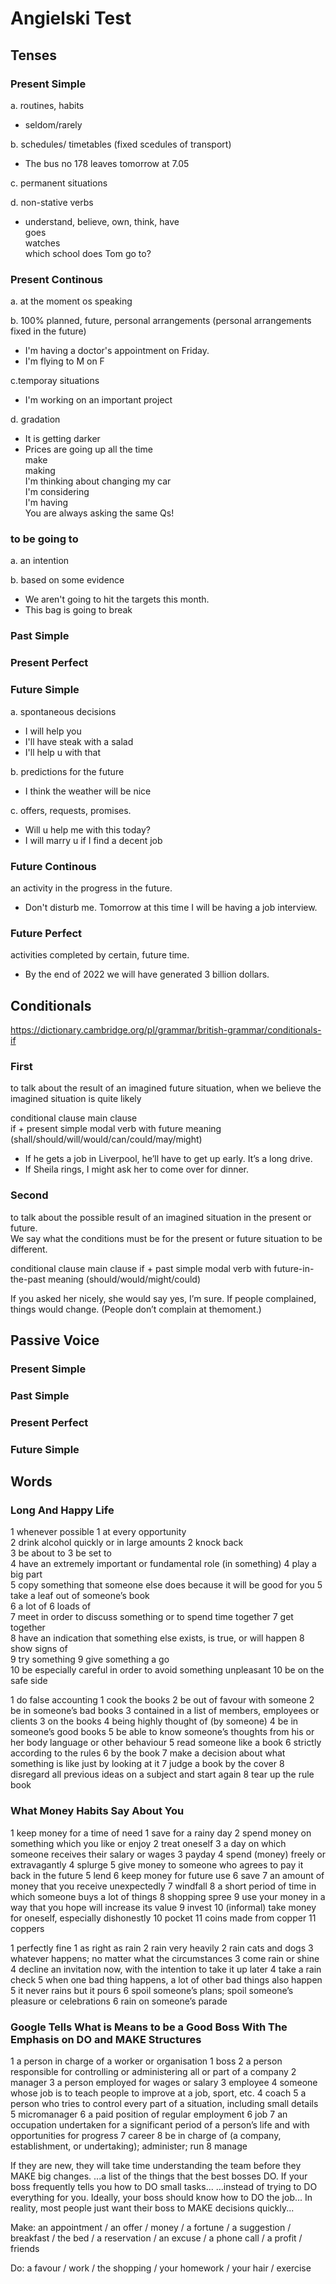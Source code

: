Angielski Test
==============

## Tenses

### Present Simple
a. routines, habits  
 - seldom/rarely  
  
b. schedules/ timetables  (fixed scedules of transport)  
 - The bus no 178 leaves tomorrow at 7.05  
  
c. permanent situations  
  
d. non-stative verbs  
 - understand, believe, own, think, have  
 goes  
 watches  
which school does Tom go to?  


### Present Continous
a. at the moment os speaking  
  
b. 100% planned, future, personal arrangements  (personal arrangements fixed in the future)  
 - I'm having a doctor's appointment on Friday.  
 - I'm flying to M on F  
   
c.temporay situations
 - I'm working on an important project  
  
d. gradation  
 - It is getting darker  
 - Prices are going up all the time  
make  
making  
I'm thinking about changing my car  
I'm considering  
I'm having  
You are always asking the same Qs!  


### to be going to
a. an intention  

b. based on some evidence  
 - We aren't going to hit the targets this month.  
 - This bag is going to break  

### Past Simple

### Present Perfect

### Future Simple
a. spontaneous decisions  
 - I will help you  
 - I'll have steak with a salad  
 - I'll help u with that  

b. predictions for the future  
 - I think the weather will be nice  

c. offers, requests, promises.   
 - Will u help me with this today?  
 - I will marry u if I find a decent job  


### Future Continous
an activity in the progress in the future.  
 - Don't disturb me. Tomorrow at this time I will be having a job interview.  


### Future Perfect
activities completed by certain, future time.  
 - By the end of 2022 we will have generated 3 billion dollars.  






## Conditionals
https://dictionary.cambridge.org/pl/grammar/british-grammar/conditionals-if

### First
to talk about the result of an imagined future situation, when we believe the imagined situation is quite likely  
  
conditional clause                  main clause  
if + present simple                 modal verb with future meaning  
                                   (shall/should/will/would/can/could/may/might)  
  
 - If he gets a job in Liverpool,   he’ll have to get up early. It’s a long drive.  
 - If Sheila rings,                 I might ask her to come over for dinner.  


### Second
to talk about the possible result of an imagined situation in the present or future.  
We say what the conditions must be for the present or future situation to be different.  

conditional clause                  main clause
if + past simple                    modal verb with future-in-the-past meaning
                                   (should/would/might/could)

If you asked her nicely,            she would say yes, I’m sure.
If people complained,               things would change. (People don’t complain at themoment.)




## Passive Voice

### Present Simple

### Past Simple

### Present Perfect

### Future Simple



## Words

### Long And Happy Life

1 whenever possible                                                         1 at every opportunity  
2 drink alcohol quickly or in large amounts                                 2 knock back  
3 be about to                                                               3 be set to  
4 have an extremely important or fundamental role (in something)            4 play a big part  
5 copy something that someone else does because it will be good for you     5 take a leaf out of someone’s book  
6 a lot of                                                                  6 loads of  
7 meet in order to discuss something or to spend time together              7 get together  
8 have an indication that something else exists, is true, or will happen    8 show signs of  
9 try something                                                             9 give something a go  
10 be especially careful in order to avoid something unpleasant             10 be on the safe side  


1 do false accounting                                                                     1 cook the books
2 be out of favour with someone                                                           2 be in someone’s bad books
3 contained in a list of members, employees or clients                                    3 on the books
4 being highly thought of (by someone)                                                    4 be in someone’s good books
5 be able to know someone’s thoughts from his or her body language or other behaviour     5 read someone like a book
6 strictly according to the rules                                                         6 by the book
7 make a decision about what something is like just by looking at it                      7 judge a book by the cover
8 disregard all previous ideas on a subject and start again                               8 tear up the rule book



### What Money Habits Say About You

1 keep money for a time of need                                      1 save for a rainy day 
2 spend money on something which you like or enjoy                   2 treat oneself
3 a day on which someone receives their salary or wages              3 payday
4 spend (money) freely or extravagantly                              4 splurge
5 give money to someone who agrees to pay it back in the future      5 lend
6 keep money for future use                                          6 save
7 an amount of money that you receive unexpectedly                   7 windfall
8 a short period of time in which someone buys a lot of things       8 shopping spree
9 use your money in a way that you hope will increase its value      9 invest
10 (informal) take money for oneself, especially dishonestly         10 pocket
11 coins made from copper                                            11 coppers


1 perfectly fine                                                        1 as right as rain
2 rain very heavily                                                     2 rain cats and dogs
3 whatever happens; no matter what the circumstances                    3 come rain or shine
4 decline an invitation now, with the intention to take it up later     4 take a rain check
5 when one bad thing happens, a lot of other bad things also happen     5 it never rains but it pours
6 spoil someone’s plans; spoil someone’s pleasure or celebrations       6 rain on someone’s parade



### Google Tells What is Means to be a Good Boss With The Emphasis on DO and MAKE Structures

1 a person in charge of a worker or organisation                                                             1 boss
2 a person responsible for controlling or administering all or part of a company                             2 manager
3 a person employed for wages or salary                                                                      3 employee
4 someone whose job is to teach people to improve at a job, sport, etc.                                      4 coach
5 a person who tries to control every part of a situation, including small details                           5 micromanager
6 a paid position of regular employment                                                                      6 job
7 an occupation undertaken for a significant period of a person’s life and with opportunities for progress   7 career
8 be in charge of (a company, establishment, or undertaking); administer; run                                8 manage


If they are new, they will take time understanding the team before they MAKE big changes.
...a list of the things that the best bosses DO.
If your boss frequently tells you how to DO small tasks...
...instead of trying to DO everything for you.
Ideally, your boss should know how to DO the job...
In reality, most people just want their boss to MAKE decisions quickly...


Make: an appointment / an offer / money / a fortune / a suggestion / breakfast / the bed / a reservation / an excuse / a phone call / a profit / friends

Do: a favour / work / the shopping / your homework / your hair / exercise

